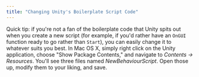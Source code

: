 ```yaml
---
title: "Changing Unity's Boilerplate Script Code"
---
```


Quick tip: if you're not a fan of the boilerplate code that Unity spits out when you create a new script (for example, if you'd rather have an `OnGUI` function ready to go rather than `Start`), you can easily change it to whatever suits you best. In Mac OS X, simply right click on the Unity application, choose "Show Package Contents," and navigate to *Contents → Resources*. You'll see three files named *NewBehaviourScript*. Open those up, modify them to your liking, and save.
